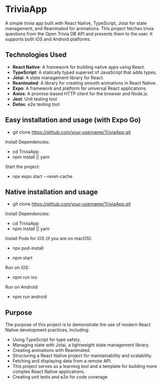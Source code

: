 # TriviaApp

A simple trivia app built with React Native, TypeScript, Jotai for state management, and Reanimated for animations. This project fetches trivia questions from the Open Trivia DB API and presents them to the user. It supports both iOS and Android platforms.

## Technologies Used

- **React Native**: A framework for building native apps using React.
- **TypeScript**: A statically typed superset of JavaScript that adds types.
- **Jotai**: A state management library for React.
- **Reanimated**: A library for creating smooth animations in React Native.
- **Expo**: A framework and platform for universal React applications.
- **Axios**: A promise-based HTTP client for the browser and Node.js.
- **Jest**: Unit testing tool
- **Detox**: e2e testing tool

## Easy installation and usage (with Expo Go)

- git clone https://github.com/your-username/TriviaApp.git
  
Install Dependencies:
- cd TriviaApp 
- npm install || yarn

Start the project:
- npx expo start --reset-cache

## Native installation and usage 
- git clone https://github.com/your-username/TriviaApp.git
  
Install Dependencies:
- cd TriviaApp
- npm install || yarn

Install Pods for iOS (if you are on macOS):
- npx pod-install

- npm start

Run on iOS:
- npm run ios

Run on Android:
- npm run android

## Purpose
The purpose of this project is to demonstrate the use of modern React Native development practices, including:

- Using TypeScript for type safety.
- Managing state with Jotai, a lightweight state management library.
- Creating animations with Reanimated.
- Structuring a React Native project for maintainability and scalability.
- Fetching and displaying data from a remote API.
- This project serves as a learning tool and a template for building more complex React Native applications.
- Creating unit tests and e2e for code coverage